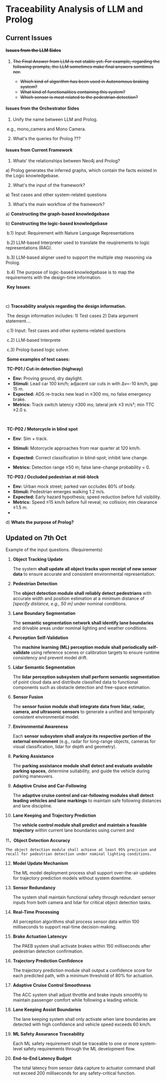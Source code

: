 # Traceability Analysis of LLM and Prolog

## Current Issues

#### ~~Issues from the LLM Sides~~

1. ~~The Final Answer from LLM is not stable yet. For example, regarding the following prompts, the LLM sometimes make final answers  somtimes nor.~~

	- ~~Which kind of algorithm has been used in Autonomous braking system?~~
	- ~~What kind of functionalities containing this system?~~
	- ~~Which sensor is most related to the pedestrian detection?~~

#### Issues from the Orchestrator Sides

1. Unify the name between LLM and Prolog.

​	e.g., mono_camera and Mono Camera.

2. What's the queries for Prolog ???

#### Issues from Current Framework

1. Whats' the relationships between Neo4j and Prolog?

a) Prolog generates the inferred graphs, which contain the facts existed in the Logic knowledgebase.

2. What's the input of the framework?

a) Test cases and other system-related questions

3. What's the main workflow of the framework?

a) **Constructing the graph-based knowledgebase**

b) **Constructing the logic-based knowledgebase**

​	b.1) Input: Requirement with Nature Language Representations

​	b.2) LLM-based Interpreter used to translate the reuqirements to logic representations (RAG).

​	b.3) LLM-based aligner used to support the multiple step reasoning via Prolog.

​	b.4) The purpose of logic-based knowledgebase is to map the requirements with the design-time information.

​	**Key Issues**:

​	

 c) **Traceability analysis regarding the design information.**

​	The design information includes: 1) Test cases 2) Data argument statement....

​	c.1) Input: Test cases and other systems-related questions

​	c.2) LLM-based Interprete

​	c.3) Prolog-based logic solver.



​	**Some examples of test cases:**

​		**TC-P01 / Cut-in detection (highway)**

- **Env:** Proving ground, dry daylight.
- **Stimuli:** Lead car 100 km/h; adjacent car cuts in with Δv=-10 km/h, gap 15 m.
- **Expected:** ADS re-tracks new lead in ≤300 ms; no false emergency brake.
- **Metrics:** Track switch latency ≤300 ms; lateral jerk ≤3 m/s²; min TTC ≥2.0 s.

​	

​	**TC-P02 / Motorcycle in blind spot**

- **Env**: Sim + track.

- **Stimuli:** Motorcycle approaches from rear quarter at 120 km/h.

- **Expected:** Correct classification in blind-spot; inhibit lane change.

- **Metrics:** Detection range ≥50 m; false lane-change probability = 0.

  

​	**TC-P03 / Occluded pedestrian at mid-block**

- **Env:** Urban mock street; parked van occludes 80% of body.
- **Stimuli:** Pedestrian emerges walking 1.2 m/s.
- **Expected:** Early hazard hypothesis; speed reduction before full visibility.
- **Metrics:** Speed ≤15 km/h before full reveal; no collision; min clearance ≥1.5 m.
- 

 d) **Whats the purpose of Prolog?**





## Updated on 7th Oct



Example of the input questions. (Requirements)

1. **Object Tracking Update**

   The system **shall update all object tracks upon receipt of new sensor data** to ensure accurate and consistent environmental representation.

2. **Pedestrian Detection**

   The **object detection module shall reliably detect pedestrians** with accurate width and position estimation at a minimum distance of *[specify distance, e.g., 50 m]* under nominal conditions.

3. **Lane Boundary Segmentation**

   The **semantic segmentation network shall identify lane boundaries** and drivable areas under nominal lighting and weather conditions.

4. **Perception Self-Validation**

   The **machine learning (ML) perception module shall periodically self-validate** using reference scenes or calibration targets to ensure runtime consistency and prevent model drift.

5. **Lidar Semantic Segmentation**

   The **lidar perception subsystem shall perform semantic segmentation** of point cloud data and distribute classified data to functional components such as obstacle detection and free-space estimation.

6. **Sensor Fusion**

   The **sensor fusion module shall integrate data from lidar, radar, camera, and ultrasonic sensors** to generate a unified and temporally consistent environmental model.

7. **Environmental Awareness**

   Each **sensor subsystem shall analyze its respective portion of the external environment** (e.g., radar for long-range objects, cameras for visual classification, lidar for depth and geometry).

8. **Parking Assistance**

   The **parking assistance module shall detect and evaluate available parking spaces**, determine suitability, and guide the vehicle during parking maneuvers.

9. **Adaptive Cruise and Car-Following**

   The **adaptive cruise control and car-following modules shall detect leading vehicles and lane markings** to maintain safe following distances and lane discipline.

10. **Lane Keeping and Trajectory Prediction**

    The **vehicle control module shall predict and maintain a feasible trajectory** within current lane boundaries using current and

11，**Object Detection Accuracy**

    The object detection module shall achieve at least 95% precision and recall for pedestrian detection under nominal lighting conditions.

12. **Model Update Mechanism**

    The ML model deployment process shall support over-the-air updates for trajectory prediction models without system downtime.
	
13. **Sensor Redundancy**

    The system shall maintain functional safety through redundant sensor inputs from both camera and lidar for critical object detection tasks.

14. **Real-Time Processing**

    All perception algorithms shall process sensor data within 100 milliseconds to support real-time decision-making.

15. **Brake Actuation Latencyv**

    The PAEB system shall activate brakes within 150 milliseconds after pedestrian detection confirmation.

16. **Trajectory Prediction Confidence**

    The trajectory prediction module shall output a confidence score for each predicted path, with a minimum threshold of 80% for actuation.
	
17. **Adaptive Cruise Control Smoothness**

    The ACC system shall adjust throttle and brake inputs smoothly to maintain passenger comfort while following a leading vehicle.
	
18. **Lane Keeping Assist Boundaries**

    The lane keeping system shall only activate when lane boundaries are detected with high confidence and vehicle speed exceeds 60 km/h.

19. **ML Safety Assurance Traceability**

    Each ML safety requirement shall be traceable to one or more system-level safety requirements through the ML development flow.
	
20. **End-to-End Latency Budget**

	The total latency from sensor data capture to actuator command shall not exceed 200 milliseconds for any safety-critical function.


